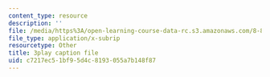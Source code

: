 ```yaml
---
content_type: resource
description: ''
file: /media/https%3A/open-learning-course-data-rc.s3.amazonaws.com/8-851-effective-field-theory-spring-2013/c7217ec51bf95d4c8193055a7b148f87_kEd-WsV7ESA.vtt
file_type: application/x-subrip
resourcetype: Other
title: 3play caption file
uid: c7217ec5-1bf9-5d4c-8193-055a7b148f87
---
```

